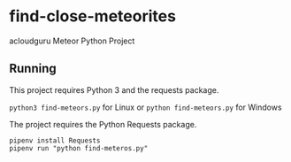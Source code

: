 # find-close-meteorites
acloudguru Meteor Python Project

## Running
This project requires Python 3 and the requests package.

`python3 find-meteors.py` for Linux or `python find-meteors.py` for Windows

The project requires the Python Requests package.

```
pipenv install Requests
pipenv run "python find-meteros.py" 

